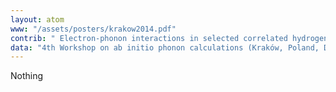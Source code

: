 ```yaml
---
layout: atom
www: "/assets/posters/krakow2014.pdf"
contrib: " Electron-phonon interactions in selected correlated hydrogen systemswithin the Exact Diagonalization ab initio approach "
data: "4th Workshop on ab initio phonon calculations (Kraków, Poland, December 5, 2014) "
---
```

Nothing
